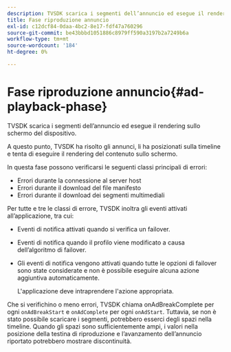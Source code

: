 ```yaml
---
description: TVSDK scarica i segmenti dell’annuncio ed esegue il rendering sullo schermo del dispositivo.
title: Fase riproduzione annuncio
exl-id: c12dcf84-0daa-4bc2-8e17-fdf47a760296
source-git-commit: be43bbbd1051886c8979ff590a3197b2a7249b6a
workflow-type: tm+mt
source-wordcount: '184'
ht-degree: 0%

---
```


# Fase riproduzione annuncio{#ad-playback-phase}

TVSDK scarica i segmenti dell’annuncio ed esegue il rendering sullo schermo del dispositivo.

A questo punto, TVSDK ha risolto gli annunci, li ha posizionati sulla timeline e tenta di eseguire il rendering del contenuto sullo schermo.

In questa fase possono verificarsi le seguenti classi principali di errori:

* Errori durante la connessione al server host
* Errori durante il download del file manifesto
* Errori durante il download dei segmenti multimediali

Per tutte e tre le classi di errore, TVSDK inoltra gli eventi attivati all’applicazione, tra cui:

* Eventi di notifica attivati quando si verifica un failover.
* Eventi di notifica quando il profilo viene modificato a causa dell’algoritmo di failover.
* Gli eventi di notifica vengono attivati quando tutte le opzioni di failover sono state considerate e non è possibile eseguire alcuna azione aggiuntiva automaticamente.

   L&#39;applicazione deve intraprendere l&#39;azione appropriata.

Che si verifichino o meno errori, TVSDK chiama onAdBreakComplete per ogni `onAdBreakStart` e `onAdComplete` per ogni `onAdStart`. Tuttavia, se non è stato possibile scaricare i segmenti, potrebbero esserci degli spazi nella timeline. Quando gli spazi sono sufficientemente ampi, i valori nella posizione della testina di riproduzione e l’avanzamento dell’annuncio riportato potrebbero mostrare discontinuità.
